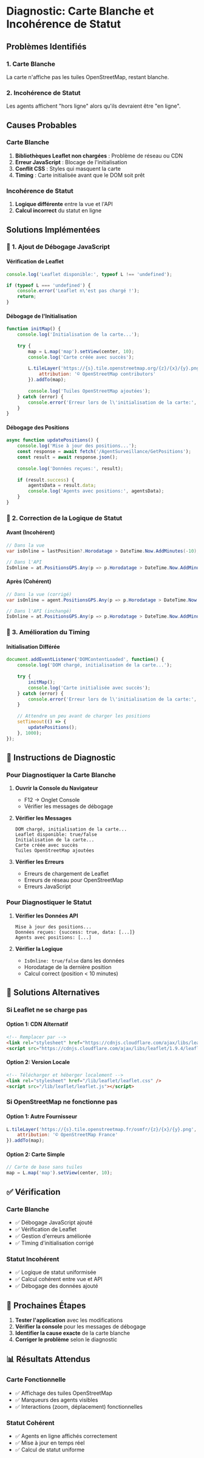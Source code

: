 # Diagnostic: Carte Blanche et Incohérence de Statut

## Problèmes Identifiés

### 1. **Carte Blanche**
La carte n'affiche pas les tuiles OpenStreetMap, restant blanche.

### 2. **Incohérence de Statut**
Les agents affichent "hors ligne" alors qu'ils devraient être "en ligne".

## Causes Probables

### **Carte Blanche**
1. **Bibliothèques Leaflet non chargées** : Problème de réseau ou CDN
2. **Erreur JavaScript** : Blocage de l'initialisation
3. **Conflit CSS** : Styles qui masquent la carte
4. **Timing** : Carte initialisée avant que le DOM soit prêt

### **Incohérence de Statut**
1. **Logique différente** entre la vue et l'API
2. **Calcul incorrect** du statut en ligne

## Solutions Implémentées

### 🔧 **1. Ajout de Débogage JavaScript**

#### **Vérification de Leaflet**
```javascript
console.log('Leaflet disponible:', typeof L !== 'undefined');

if (typeof L === 'undefined') {
    console.error('Leaflet n\'est pas chargé !');
    return;
}
```

#### **Débogage de l'Initialisation**
```javascript
function initMap() {
    console.log('Initialisation de la carte...');
    
    try {
        map = L.map('map').setView(center, 10);
        console.log('Carte créée avec succès');
        
        L.tileLayer('https://{s}.tile.openstreetmap.org/{z}/{x}/{y}.png', {
            attribution: '© OpenStreetMap contributors'
        }).addTo(map);
        
        console.log('Tuiles OpenStreetMap ajoutées');
    } catch (error) {
        console.error('Erreur lors de l\'initialisation de la carte:', error);
    }
}
```

#### **Débogage des Positions**
```javascript
async function updatePositions() {
    console.log('Mise à jour des positions...');
    const response = await fetch('/AgentSurveillance/GetPositions');
    const result = await response.json();
    
    console.log('Données reçues:', result);
    
    if (result.success) {
        agentsData = result.data;
        console.log('Agents avec positions:', agentsData);
    }
}
```

### 🔧 **2. Correction de la Logique de Statut**

#### **Avant (Incohérent)**
```csharp
// Dans la vue
var isOnline = lastPosition?.Horodatage > DateTime.Now.AddMinutes(-10);

// Dans l'API
IsOnline = at.PositionsGPS.Any(p => p.Horodatage > DateTime.Now.AddMinutes(-10))
```

#### **Après (Cohérent)**
```csharp
// Dans la vue (corrigé)
var isOnline = agent.PositionsGPS.Any(p => p.Horodatage > DateTime.Now.AddMinutes(-10));

// Dans l'API (inchangé)
IsOnline = at.PositionsGPS.Any(p => p.Horodatage > DateTime.Now.AddMinutes(-10))
```

### 🔧 **3. Amélioration du Timing**

#### **Initialisation Différée**
```javascript
document.addEventListener('DOMContentLoaded', function() {
    console.log('DOM chargé, initialisation de la carte...');
    
    try {
        initMap();
        console.log('Carte initialisée avec succès');
    } catch (error) {
        console.error('Erreur lors de l\'initialisation de la carte:', error);
    }
    
    // Attendre un peu avant de charger les positions
    setTimeout(() => {
        updatePositions();
    }, 1000);
});
```

## 🎯 **Instructions de Diagnostic**

### **Pour Diagnostiquer la Carte Blanche**

1. **Ouvrir la Console du Navigateur**
   - F12 → Onglet Console
   - Vérifier les messages de débogage

2. **Vérifier les Messages**
   ```
   DOM chargé, initialisation de la carte...
   Leaflet disponible: true/false
   Initialisation de la carte...
   Carte créée avec succès
   Tuiles OpenStreetMap ajoutées
   ```

3. **Vérifier les Erreurs**
   - Erreurs de chargement de Leaflet
   - Erreurs de réseau pour OpenStreetMap
   - Erreurs JavaScript

### **Pour Diagnostiquer le Statut**

1. **Vérifier les Données API**
   ```
   Mise à jour des positions...
   Données reçues: {success: true, data: [...]}
   Agents avec positions: [...]
   ```

2. **Vérifier la Logique**
   - `IsOnline: true/false` dans les données
   - Horodatage de la dernière position
   - Calcul correct (position < 10 minutes)

## 🔧 **Solutions Alternatives**

### **Si Leaflet ne se charge pas**

#### **Option 1: CDN Alternatif**
```html
<!-- Remplacer par -->
<link rel="stylesheet" href="https://cdnjs.cloudflare.com/ajax/libs/leaflet/1.9.4/leaflet.css" />
<script src="https://cdnjs.cloudflare.com/ajax/libs/leaflet/1.9.4/leaflet.js"></script>
```

#### **Option 2: Version Locale**
```html
<!-- Télécharger et héberger localement -->
<link rel="stylesheet" href="/lib/leaflet/leaflet.css" />
<script src="/lib/leaflet/leaflet.js"></script>
```

### **Si OpenStreetMap ne fonctionne pas**

#### **Option 1: Autre Fournisseur**
```javascript
L.tileLayer('https://{s}.tile.openstreetmap.fr/osmfr/{z}/{x}/{y}.png', {
    attribution: '© OpenStreetMap France'
}).addTo(map);
```

#### **Option 2: Carte Simple**
```javascript
// Carte de base sans tuiles
map = L.map('map').setView(center, 10);
```

## ✅ **Vérification**

### **Carte Blanche**
- ✅ Débogage JavaScript ajouté
- ✅ Vérification de Leaflet
- ✅ Gestion d'erreurs améliorée
- ✅ Timing d'initialisation corrigé

### **Statut Incohérent**
- ✅ Logique de statut uniformisée
- ✅ Calcul cohérent entre vue et API
- ✅ Débogage des données ajouté

## 🎯 **Prochaines Étapes**

1. **Tester l'application** avec les modifications
2. **Vérifier la console** pour les messages de débogage
3. **Identifier la cause exacte** de la carte blanche
4. **Corriger le problème** selon le diagnostic

## 📊 **Résultats Attendus**

### **Carte Fonctionnelle**
- ✅ Affichage des tuiles OpenStreetMap
- ✅ Marqueurs des agents visibles
- ✅ Interactions (zoom, déplacement) fonctionnelles

### **Statut Cohérent**
- ✅ Agents en ligne affichés correctement
- ✅ Mise à jour en temps réel
- ✅ Calcul de statut uniforme 